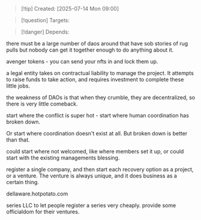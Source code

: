 
>[!tip] Created: [2025-07-14 Mon 09:00]

>[!question] Targets: 

>[!danger] Depends: 

there must be a large number of daos around that have sob stories of rug pulls but nobody can get it together enough to do anything about it.

avenger tokens - you can send your nfts in and lock them up.

a legal entity takes on contractual liability to manage the project.  It attempts to raise funds to take action, and requires investment to complete these little jobs.

the weakness of DAOs is that when they crumble, they are decentralized, so there is very little comeback.

start where the conflict is super hot - start where human coordination has broken down.

Or start where coordination doesn't exist at all.  But broken down is better than that.

could start where not welcomed, like where members set it up, or could start with the existing managements blessing.

register a single company, and then start each recovery option as a project, or a venture.
The venture is always unique, and it does business as a certain thing.

dellaware.hotpotato.com

series LLC to let people register a series very cheaply.  provide some officialdom for their ventures.